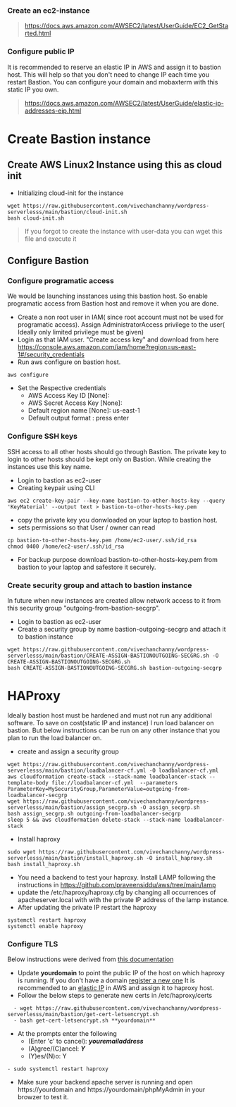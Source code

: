 ### Create an  ec2-instance
> https://docs.aws.amazon.com/AWSEC2/latest/UserGuide/EC2_GetStarted.html
### Configure public IP
It is recommended to reserve an elastic IP in AWS and assign it to bastion host. This will help so that you don't need to change IP each time you restart Bastion. You can configure your domain and mobaxterm with this static IP you own.
> https://docs.aws.amazon.com/AWSEC2/latest/UserGuide/elastic-ip-addresses-eip.html
# Create Bastion instance
## Create AWS Linux2 Instance using this as cloud init
- Initializing cloud-init for the instance
```
wget https://raw.githubusercontent.com/vivechanchanny/wordpress-serverlesss/main/bastion/cloud-init.sh
bash cloud-init.sh
```
> If you forgot to create the instance with user-data you can wget this file and execute it
## Configure Bastion
### Configure programatic access
We would be launching insstances using this bastion host. So enable programatic access from Bastion host and remove it when you are done.
- Create a non root user in IAM( since root account must not be used for programatic access). Assign AdministratorAccess privilege to the user( Ideally only limited privilege must be given)
- Login as that IAM user. "Create access key" and download from here https://console.aws.amazon.com/iam/home?region=us-east-1#/security_credentials
- Run aws configure on bastion host.
```
aws configure
```
- Set the Respective credentials
   - AWS Access Key ID [None]: 
   - AWS Secret Access Key [None]: 
   - Default region name [None]: us-east-1
   - Default output format : press enter
### Configure SSH keys
SSH access to all other hosts should go through Bastion. The private key to login to other hosts should be kept only on Bastion. While creating the instances use this key name.
- Login to bastion as ec2-user
- Creating keypair using CLI
```
aws ec2 create-key-pair --key-name bastion-to-other-hosts-key --query 'KeyMaterial' --output text > bastion-to-other-hosts-key.pem
```
- copy the private key you donwloaded on your laptop to bastion host.
- sets permissions so that User / owner can read
```
cp bastion-to-other-hosts-key.pem /home/ec2-user/.ssh/id_rsa
chmod 0400 /home/ec2-user/.ssh/id_rsa
```
- For backup purpose download bastion-to-other-hosts-key.pem from bastion to your laptop and safestore it securely.
### Create security group and attach to bastion instance
In future when new instances are created allow network access to it from this security group "outgoing-from-bastion-secgrp".
- Login to bastion as ec2-user
- Create a security group by name bastion-outgoing-secgrp and attach it to bastion instance
```
wget https://raw.githubusercontent.com/vivechanchanny/wordpress-serverlesss/main/bastion/CREATE-ASSIGN-BASTIONOUTGOING-SECGRG.sh -O CREATE-ASSIGN-BASTIONOUTGOING-SECGRG.sh
bash CREATE-ASSIGN-BASTIONOUTGOING-SECGRG.sh bastion-outgoing-secgrp
```
# HAProxy
Ideally bastion host must be hardened and must not run any additional software. To save on cost(static IP and instance) I run load balancer on bastion. But below instructions can be run on any other instance that you plan to run the load balancer on.
- create and assign a security group 
```
wget https://raw.githubusercontent.com/vivechanchanny/wordpress-serverlesss/main/bastion/loadbalancer-cf.yml -O loadbalancer-cf.yml
aws cloudformation create-stack --stack-name loadbalancer-stack --template-body file://loadbalancer-cf.yml  --parameters ParameterKey=MySecurityGroup,ParameterValue=outgoing-from-loadbalancer-secgrp
wget https://raw.githubusercontent.com/vivechanchanny/wordpress-serverlesss/main/bastion/assign_secgrp.sh -O assign_secgrp.sh
bash assign_secgrp.sh outgoing-from-loadbalancer-secgrp
sleep 5 && aws cloudformation delete-stack --stack-name loadbalancer-stack
```  
- Install haproxy
```
sudo wget https://raw.githubusercontent.com/vivechanchanny/wordpress-serverlesss/main/bastion/install_haproxy.sh -O install_haproxy.sh
bash install_haproxy.sh
````  
- You need a backend to test your haproxy. Install LAMP following the instructions in https://github.com/praveensiddu/aws/tree/main/lamp
- update the /etc/haproxy/haproxy.cfg by changing all occurrences of apacheserver.local with with the private IP address of the lamp instance.
- After updating the private IP restart the haproxy
```
systemctl restart haproxy
systemctl enable haproxy
```
### Configure TLS
Below instructions were derived from [this documentation](https://www.digitalocean.com/community/tutorials/how-to-secure-haproxy-with-let-s-encrypt-on-centos-7)
- Update **yourdomain** to point the public IP of the host on which haproxy is running. If you don't have a domain [register a new one](https://docs.aws.amazon.com/Route53/latest/DeveloperGuide/registrar.html)
It is recommended to an [elastic IP](https://console.aws.amazon.com/vpc/home?region=us-east-1#Addresses:) in AWS and assign it to haproxy host.
- Follow the below steps to generate new certs in /etc/haproxy/certs
```
  - wget https://raw.githubusercontent.com/vivechanchanny/wordpress-serverlesss/main/bastion/get-cert-letsencrypt.sh
  - bash get-cert-letsencrypt.sh **yourdomain**
```  
- At the prompts enter the following
    - (Enter 'c' to cancel): ***youremailaddress***
    - (A)gree/(C)ancel: ***Y***
    - (Y)es/(N)o: Y
```
- sudo systemctl restart haproxy
```
- Make sure your backend apache server is running and open https://yourdomain and https://yourdomain/phpMyAdmin in your browzer to test it.
